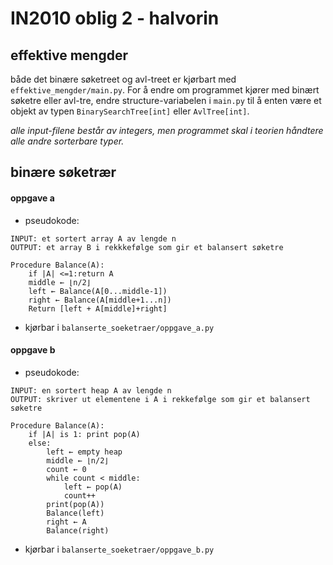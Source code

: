 # IN2010 oblig 2 - halvorin

## effektive mengder

både det binære søketreet og avl-treet er kjørbart med `effektive_mengder/main.py`.
For å endre om programmet kjører med binært søketre eller avl-tre, endre structure-variabelen i `main.py` til å enten være et objekt av typen `BinarySearchTree[int]` eller `AvlTree[int]`.

_alle input-filene består av integers, men programmet skal i teorien håndtere alle andre sorterbare typer._

## binære søketrær

#### oppgave a

- pseudokode:

```
INPUT: et sortert array A av lengde n
OUTPUT: et array B i rekkkefølge som gir et balansert søketre

Procedure Balance(A):
    if |A| <=1:return A
    middle ← ⌊n/2⌋
    left ← Balance(A[0...middle-1])
    right ← Balance(A[middle+1...n])
    Return [left + A[middle]+right]
```

- kjørbar i `balanserte_soeketraer/oppgave_a.py`

#### oppgave b

- pseudokode:

```
INPUT: en sortert heap A av lengde n
OUTPUT: skriver ut elementene i A i rekkefølge som gir et balansert søketre

Procedure Balance(A):
    if |A| is 1: print pop(A)
    else:
        left ← empty heap
        middle ← ⌊n/2⌋
        count ← 0
        while count < middle:
            left ← pop(A)
            count++
        print(pop(A))
        Balance(left)
        right ← A
        Balance(right)
```

- kjørbar i `balanserte_soeketraer/oppgave_b.py`
